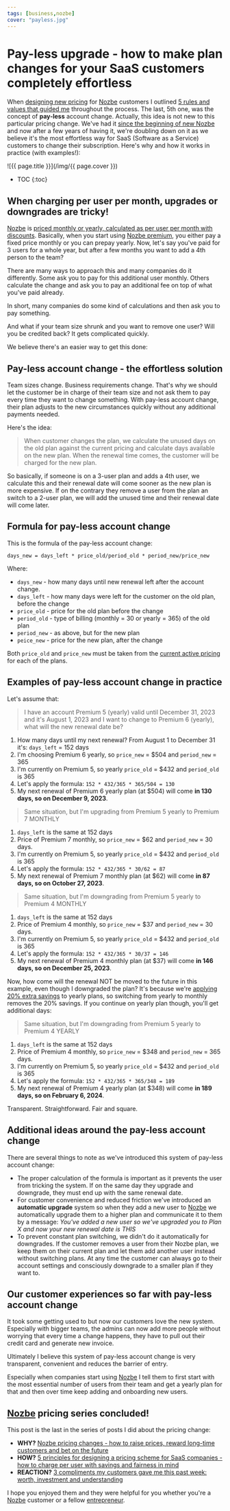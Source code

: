 ```yaml
---
tags: [business,nozbe]
cover: "payless.jpg"
---
```


# Pay-less upgrade - how to make plan changes for your SaaS customers completely effortless

When [designing new pricing](/pricing-new/) for [Nozbe][n] customers I outlined [5 rules and values that guided me](/pricing-how/) throughout the process. The last, 5th one, was the concept of **pay-less** account change. Actually, this idea is not new to this particular pricing change. We've had it [since the beginning of new Nozbe](/pricing/) and now after a few years of having it, we're doubling down on it as we believe it's the most effortless way for SaaS (Software as a Service) customers to change their subscription. Here's why and how it works in practice (with examples!):

<!--More-->

![{{ page.title }}](/img/{{ page.cover }})

* TOC
{:toc}

## When charging per user per month, upgrades or downgrades are tricky!

[Nozbe][n] is [priced monthly or yearly, calculated as per user per month with discounts](/pricing-how). Basically, when you start using [Nozbe premium][nf], you either pay a fixed price monthly or you can prepay yearly. Now, let's say you've paid for 3 users for a whole year, but after a few months you want to add a 4th person to the team?

There are many ways to approach this and many companies do it differently. Some ask you to pay for this additional user monthly. Others calculate the change and ask you to pay an additional fee on top of what you've paid already.

In short, many companies do some kind of calculations and then ask you to pay something.

And what if your team size shrunk and you want to remove one user? Will you be credited back? It gets complicated quickly.

We believe there's an easier way to get this done:

## Pay-less account change - the effortless solution

Team sizes change. Business requirements change. That's why we should let the customer be in charge of their team size and not ask them to pay every time they want to change something. With pay-less account change, their plan adjusts to the new circumstances quickly without any additional payments needed.

Here's the idea:

> When customer changes the plan, we calculate the unused days on the old plan against the current pricing and calculate days available on the new plan. When the renewal time comes, the customer will be charged for the new plan.

So basically, if someone is on a 3-user plan and adds a 4th user, we calculate this and their renewal date will come sooner as the new plan is more expensive. If on the contrary they remove a user from the plan an switch to a 2-user plan, we will add the unused time and their renewal date will come later.

## Formula for pay-less account change

This is the formula of the pay-less account change:

`days_new = days_left * price_old/period_old * period_new/price_new`

Where:

- `days_new` - how many days until new renewal left after the account change.
- `days_left` - how many days were left for the customer on the old plan, before the change
- `price_old` - price for the old plan before the change
- `period_old` - type of billing (monthly = 30 or yearly = 365) of the old plan
- `period_new` - as above, but for the new plan
- `peice_new` - price for the new plan, after the change

Both `price_old` and `price_new` must be taken from the [current active pricing][nf] for each of the plans.

## Examples of pay-less account change in practice

Let's assume that:

> I have an account Premium 5 (yearly) valid until December 31, 2023 and it's August 1, 2023 and I want to change to Premium 6 (yearly), what will the new renewal date be?

1. How many days until my next renewal? From August 1 to December 31 it's: `days_left` = 152 days
2. I'm choosing Premium 6 yearly, so `price_new` = $504 and `period_new` = 365
3. I'm currently on Premium 5, so yearly `price_old` = $432 and `period_old` is 365
4. Let's apply the formula: `152 * 432/365 * 365/504 = 130`
5. My next renewal of Premium 6 yearly plan (at $504) will come **in 130 days, so on December 9, 2023**.

> Same situation, but I'm upgrading from Premium 5 yearly to Premium 7 MONTHLY

1. `days_left` is the same at 152 days
2. Price of Premium 7 monthly, so `price_new` = $62 and `period_new` = 30 days.
3. I'm currently on Premium 5, so yearly `price_old` = $432 and `period_old` is 365
4. Let's apply the formula: `152 * 432/365 * 30/62 = 87`
5. My next renewal of Premium 7 monthly plan (at $62) will come **in 87 days, so on October 27, 2023**.

> Same situation, but I'm downgrading from Premium 5 yearly to Premium 4 MONTHLY

1. `days_left` is the same at 152 days
2. Price of Premium 4 monthly, so `price_new` = $37 and `period_new` = 30 days.
3. I'm currently on Premium 5, so yearly `price_old` = $432 and `period_old` is 365
4. Let's apply the formula: `152 * 432/365 * 30/37 = 146`
5. My next renewal of Premium 4 monthly plan (at $37) will come **in 146 days, so on December 25, 2023**.

Now, how come will the renewal NOT be moved to the future in this example, even though I downgraded the plan? It's because we're [applying 20% extra savings](/pricing-how/) to yearly plans, so switching from yearly to monthly removes the 20% savings. If you continue on yearly plan though, you'll get additional days:

> Same situation, but I'm downgrading from Premium 5 yearly to Premium 4 YEARLY

1. `days_left` is the same at 152 days
2. Price of Premium 4 monthly, so `price_new` = $348 and `period_new` = 365 days.
3. I'm currently on Premium 5, so yearly `price_old` = $432 and `period_old` is 365
4. Let's apply the formula: `152 * 432/365 * 365/348 = 189`
5. My next renewal of Premium 4 yearly plan (at $348) will come **in 189 days, so on February 6, 2024**.

Transparent. Straightforward. Fair and square.

## Additional ideas around the pay-less account change

There are several things to note as we've introduced this system of pay-less account change:

- The proper calculation of the formula is important as it prevents the user from tricking the system. If on the same day they upgrade and downgrade, they must end up with the same renewal date.
- For customer convenience and reduced friction we've introduced an **automatic upgrade** system so when they add a new user to [Nozbe][n] we automatically upgrade them to a higher plan and communicate it to them by a message: *You've added a new user so we've upgraded you to Plan X and now your new renewal date is THIS*
- To prevent constant plan switching, we didn't do it automatically for downgrades. If the customer removes a user from their Nozbe plan, we keep them on their current plan and let them add another user instead without switching plans. At any time the customer can always go to their account settings and consciously downgrade to a smaller plan if they want to.

## Our customer experiences so far with pay-less account change

It took some getting used to but now our customers love the new system. Especially with bigger teams, the admins can now add more people without worrying that every time a change happens, they have to pull out their credit card and generate new invoice.

Ultimately I believe this system of pay-less account change is very transparent, convenient and reduces the barrier of entry.

Especially when companies start using [Nozbe][n] I tell them to first start with the most essential number of users from their team and get a yearly plan for that and then over time keep adding and onboarding new users.

## [Nozbe][n] pricing series concluded!

This post is the last in the series of posts I did about the pricing change:

* **WHY?** [Nozbe pricing changes - how to raise prices, reward long-time customers and bet on the future](/pricing-new/)
* **HOW?** [5 principles for designing a pricing scheme for SaaS companies - how to charge per user with savings and fairness in mind](/pricing-how/)
* **REACTION?** [3 compliments my customers gave me this past week: worth, investment and understanding](/compliments/)

I hope you enjoyed them and they were helpful for you whether you're a [Nozbe][n] customer or a fellow [entrepreneur](/business/).

[nf]: https://nozbe.com/free?c=michaelteam

[n]: https://michael.gratis/nozbe
[np]: https://michael.gratis/nozbepersonal